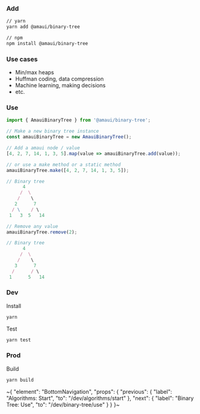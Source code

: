 
### Add

```bash
// yarn
yarn add @amaui/binary-tree

// npm
npm install @amaui/binary-tree
```

### Use cases
- Min/max heaps
- Huffman coding, data compression
- Machine learning, making decisions
- etc.

### Use

```javascript
import { AmauiBinaryTree } from '@amaui/binary-tree';

// Make a new binary tree instance
const amauiBinaryTree = new AmauiBinaryTree();

// Add a amaui node / value
[4, 2, 7, 14, 1, 3, 5].map(value => amauiBinaryTree.add(value));

// or use a make method or a static method
amauiBinaryTree.make([4, 2, 7, 14, 1, 3, 5]);

// Binary tree
      4
     /  \
    /    \
   2      7
  / \    / \
 1   3  5   14

// Remove any value
amauiBinaryTree.remove(2);

// Binary tree
      4
     /  \
    /    \
   3      7
  /      / \
 1      5   14
```

### Dev

Install

```bash
yarn
```

Test

```bash
yarn test
```

### Prod

Build

```bash
yarn build
```

~{
  "element": "BottomNavigation",
  "props": {
    "previous": {
      "label": "Algorithms: Start",
      "to": "/dev/algorithms/start"
    },
    "next": {
      "label": "Binary Tree: Use",
      "to": "/dev/binary-tree/use"
    }
  }
}~

